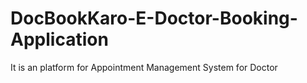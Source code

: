 # DocBookKaro-E-Doctor-Booking-Application
It is an platform for Appointment Management System for Doctor
